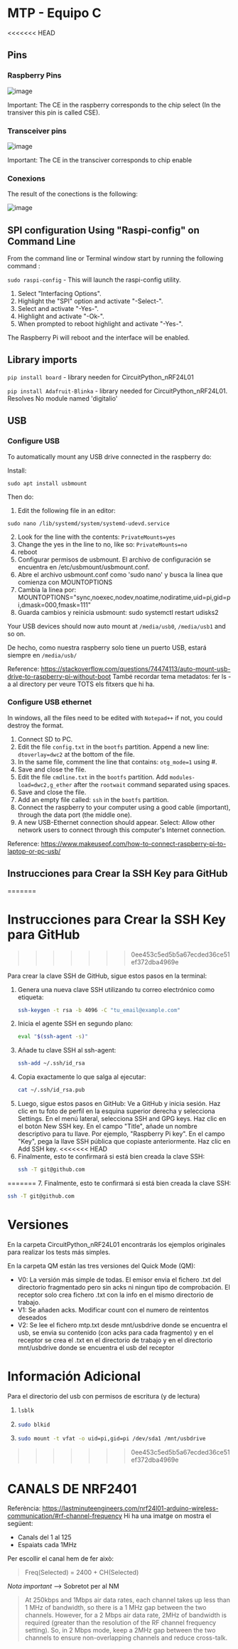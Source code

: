# MTP - Equipo C
<<<<<<< HEAD

## Pins

### Raspberry Pins

![image](https://github.com/JaumeMLl/MTP/assets/79020335/56c1852d-722d-4a0a-a04f-dab25f8d7b9f)

Important: The CE in the raspberry corresponds to the chip select (In the transiver this pin is called CSE).

### Transceiver pins

![image](https://github.com/JaumeMLl/MTP/assets/79020335/69e355a9-380a-4f6b-b806-965cf8a60c7a)

Important: The CE in the transciver corresponds to chip enable

### Conexions

The result of the conections is the following:

![image](https://github.com/JaumeMLl/MTP/assets/79020335/0083fcaa-c694-42ba-a04e-3c7a673e12fe)

## SPI configuration Using "Raspi-config" on Command Line
From the command line or Terminal window start by running the following command :

`sudo raspi-config` - This will launch the raspi-config utility.

1. Select "Interfacing Options".
2. Highlight the "SPI" option and activate "-Select-".
3. Select and activate "-Yes-".
4. Highlight and activate "-Ok-".
5. When prompted to reboot highlight and activate "-Yes-".

The Raspberry Pi will reboot and the interface will be enabled.

## Library imports

`pip install board` - library needen for CircuitPython_nRF24L01

`pip install Adafruit-Blinka` - library needed for CircuitPython_nRF24L01. Resolves No module named 'digitalio'

## USB
### Configure USB
To automatically mount any USB drive connected in the raspberry do:

Install:
 
  `sudo apt install usbmount`

Then do:
1. Edit the following file in an editor:

`sudo nano /lib/systemd/system/systemd-udevd.service`

2. Look for the line with the contents: `PrivateMounts=yes`
3. Change the yes in the line to no, like so: `PrivateMounts=no`
4. reboot
5. Configurar permisos de usbmount.  El archivo de configuración se encuentra en /etc/usbmount/usbmount.conf.
6. Abre el archivo usbmount.conf como 'sudo nano' y busca la línea que comienza con MOUNTOPTIONS
7. Cambia la linea por: MOUNTOPTIONS="sync,noexec,nodev,noatime,nodiratime,uid=pi,gid=pi,dmask=000,fmask=111"
8. Guarda cambios y reinicia usbmount: sudo systemctl restart udisks2

Your USB devices should now auto mount at `/media/usb0`, `/media/usb1` and so on.

De hecho, como nuestra raspberry solo tiene un puerto USB, estará siempre en `/media/usb/`

Reference: https://stackoverflow.com/questions/74474113/auto-mount-usb-drive-to-raspberry-pi-without-boot
També recordar tema metadatos: fer ls -a al directory per veure TOTS els fitxers que hi ha.

### Configure USB ethernet
In windows, all the files need to be edited with `Notepad++` if not, you could destroy the format.
1. Connect SD to PC.
2. Edit the file `config.txt` in the `bootfs` partition. Append a new line: `dtoverlay=dwc2` at the bottom of the file.
3. In the same file, comment the line that contains: `otg_mode=1` using #.
4. Save and close the file.
5. Edit the file `cmdline.txt` in the `bootfs` partition. Add `modules-load=dwc2,g_ether` after the `rootwait` command separated using spaces.
6. Save and close the file.
7. Add an empty file called: `ssh` in the `bootfs` partition.
8. Connect the raspberry to your computer using a good cable (important), through the data port (the middle one).
9. A new USB-Ethernet connection should appear. Select: Allow other network users to connect through this computer's Internet connection.

Reference: https://www.makeuseof.com/how-to-connect-raspberry-pi-to-laptop-or-pc-usb/

## Instrucciones para Crear la SSH Key para GitHub
=======
# Instrucciones para Crear la SSH Key para GitHub
>>>>>>> 0ee453c5ed5b5a67ecded36ce51ef372dba4969e

Para crear la clave SSH de GitHub, sigue estos pasos en la terminal:

1. Genera una nueva clave SSH utilizando tu correo electrónico como etiqueta:
   ```bash
   ssh-keygen -t rsa -b 4096 -C "tu_email@example.com"
2. Inicia el agente SSH en segundo plano:
   ```bash
   eval "$(ssh-agent -s)"
4. Añade tu clave SSH al ssh-agent:
   ```bash
   ssh-add ~/.ssh/id_rsa
5. Copia exactamente lo que salga al ejecutar:
   ```bash
   cat ~/.ssh/id_rsa.pub
6. Luego, sigue estos pasos en GitHub:
   Ve a GitHub y inicia sesión.
   Haz clic en tu foto de perfil en la esquina superior derecha y selecciona Settings.
   En el menú lateral, selecciona SSH and GPG keys.
   Haz clic en el botón New SSH key.
   En el campo "Title", añade un nombre descriptivo para tu llave. Por ejemplo, "Raspberry Pi key".
   En el campo "Key", pega la llave SSH pública que copiaste anteriormente.
   Haz clic en Add SSH key.
<<<<<<< HEAD
7. Finalmente, esto te confirmará si está bien creada la clave SSH:
   ```bash 
   ssh -T git@github.com
=======
 7. Finalmente, esto te confirmará si está bien creada la clave SSH:
   ```bash 
   ssh -T git@github.com
   ```


# Versiones

En la carpeta CircuitPython_nRF24L01 encontrarás los ejemplos originales para realizar los tests más simples.

En la carpeta QM están las tres versiones del Quick Mode (QM):

- V0: La versión más simple de todas. El emisor envia el fichero .txt del directorio fragmentado pero sin acks ni ningun tipo de comprobación. El receptor solo crea fichero .txt con la info en el mismo directorio de trabajo.
- V1: Se añaden acks. Modificar count con el numero de reintentos deseados
- V2: Se lee el fichero mtp.txt desde mnt/usbdrive donde se encuentra el usb, se envia su contenido (con acks para cada fragmento) y en el receptor se crea el .txt en el directorio de trabajo y en el directorio mnt/usbdrive donde se encuentra el usb del receptor

# Información Adicional

Para el directorio del usb con permisos de escritura (y de lectura) 

1. 
   ```bash 
   lsblk
   ```
2. 
   ```bash 
   sudo blkid
   ```
3.  
   ```bash 
   sudo mount -t vfat -o uid=pi,gid=pi /dev/sda1 /mnt/usbdrive
   ```


>>>>>>> 0ee453c5ed5b5a67ecded36ce51ef372dba4969e

# CANALS DE NRF2401
Referència: https://lastminuteengineers.com/nrf24l01-arduino-wireless-communication/#rf-channel-frequency
Hi ha una imatge on mostra el següent: 

- Canals del 1 al 125
- Espaiats cada 1MHz


Per escollir el canal hem de fer això: 
> Freq(Selected) = 2400 + CH(Selected)

*Nota important* --> Sobretot per al NM
> At 250kbps and 1Mbps air data rates, each channel takes up less than 1 MHz of bandwidth, so there is a 1 MHz gap between the two channels. However, for a 2 Mbps air data rate, 2MHz of bandwidth is required (greater than the resolution of the RF channel frequency setting). So, in 2 Mbps mode, keep a 2MHz gap between the two channels to ensure non-overlapping channels and reduce cross-talk.
